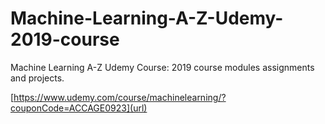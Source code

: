 # Machine-Learning-A-Z-Udemy-2019-course

Machine Learning A-Z Udemy Course: 2019 course modules assignments and projects.

[https://www.udemy.com/course/machinelearning/?couponCode=ACCAGE0923](url)
